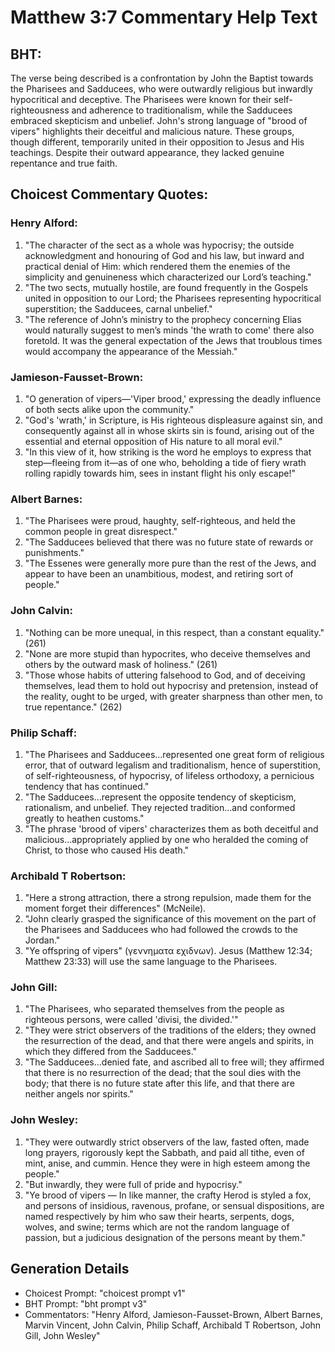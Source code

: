 # Matthew 3:7 Commentary Help Text

## BHT:
The verse being described is a confrontation by John the Baptist towards the Pharisees and Sadducees, who were outwardly religious but inwardly hypocritical and deceptive. The Pharisees were known for their self-righteousness and adherence to traditionalism, while the Sadducees embraced skepticism and unbelief. John's strong language of "brood of vipers" highlights their deceitful and malicious nature. These groups, though different, temporarily united in their opposition to Jesus and His teachings. Despite their outward appearance, they lacked genuine repentance and true faith.

## Choicest Commentary Quotes:
### Henry Alford:
1. "The character of the sect as a whole was hypocrisy; the outside acknowledgment and honouring of God and his law, but inward and practical denial of Him: which rendered them the enemies of the simplicity and genuineness which characterized our Lord’s teaching."
2. "The two sects, mutually hostile, are found frequently in the Gospels united in opposition to our Lord; the Pharisees representing hypocritical superstition; the Sadducees, carnal unbelief."
3. "The reference of John’s ministry to the prophecy concerning Elias would naturally suggest to men’s minds 'the wrath to come' there also foretold. It was the general expectation of the Jews that troublous times would accompany the appearance of the Messiah."

### Jamieson-Fausset-Brown:
1. "O generation of vipers—'Viper brood,' expressing the deadly influence of both sects alike upon the community."
2. "God's 'wrath,' in Scripture, is His righteous displeasure against sin, and consequently against all in whose skirts sin is found, arising out of the essential and eternal opposition of His nature to all moral evil."
3. "In this view of it, how striking is the word he employs to express that step—fleeing from it—as of one who, beholding a tide of fiery wrath rolling rapidly towards him, sees in instant flight his only escape!"

### Albert Barnes:
1. "The Pharisees were proud, haughty, self-righteous, and held the common people in great disrespect."
2. "The Sadducees believed that there was no future state of rewards or punishments."
3. "The Essenes were generally more pure than the rest of the Jews, and appear to have been an unambitious, modest, and retiring sort of people."

### John Calvin:
1. "Nothing can be more unequal, in this respect, than a constant equality." (261)
2. "None are more stupid than hypocrites, who deceive themselves and others by the outward mask of holiness." (261)
3. "Those whose habits of uttering falsehood to God, and of deceiving themselves, lead them to hold out hypocrisy and pretension, instead of the reality, ought to be urged, with greater sharpness than other men, to true repentance." (262)

### Philip Schaff:
1. "The Pharisees and Sadducees...represented one great form of religious error, that of outward legalism and traditionalism, hence of superstition, of self-righteousness, of hypocrisy, of lifeless orthodoxy, a pernicious tendency that has continued." 
2. "The Sadducees...represent the opposite tendency of skepticism, rationalism, and unbelief. They rejected tradition...and conformed greatly to heathen customs."
3. "The phrase 'brood of vipers' characterizes them as both deceitful and malicious...appropriately applied by one who heralded the coming of Christ, to those who caused His death."

### Archibald T Robertson:
1. "Here a strong attraction, there a strong repulsion, made them for the moment forget their differences" (McNeile).
2. "John clearly grasped the significance of this movement on the part of the Pharisees and Sadducees who had followed the crowds to the Jordan."
3. "Ye offspring of vipers" (γεννηματα εχιδνων). Jesus (Matthew 12:34; Matthew 23:33) will use the same language to the Pharisees.

### John Gill:
1. "The Pharisees, who separated themselves from the people as righteous persons, were called 'divisi, the divided.'"
2. "They were strict observers of the traditions of the elders; they owned the resurrection of the dead, and that there were angels and spirits, in which they differed from the Sadducees."
3. "The Sadducees...denied fate, and ascribed all to free will; they affirmed that there is no resurrection of the dead; that the soul dies with the body; that there is no future state after this life, and that there are neither angels nor spirits."

### John Wesley:
1. "They were outwardly strict observers of the law, fasted often, made long prayers, rigorously kept the Sabbath, and paid all tithe, even of mint, anise, and cummin. Hence they were in high esteem among the people."
2. "But inwardly, they were full of pride and hypocrisy."
3. "Ye brood of vipers — In like manner, the crafty Herod is styled a fox, and persons of insidious, ravenous, profane, or sensual dispositions, are named respectively by him who saw their hearts, serpents, dogs, wolves, and swine; terms which are not the random language of passion, but a judicious designation of the persons meant by them."


## Generation Details
- Choicest Prompt: "choicest prompt v1"
- BHT Prompt: "bht prompt v3"
- Commentators: "Henry Alford, Jamieson-Fausset-Brown, Albert Barnes, Marvin Vincent, John Calvin, Philip Schaff, Archibald T Robertson, John Gill, John Wesley"
